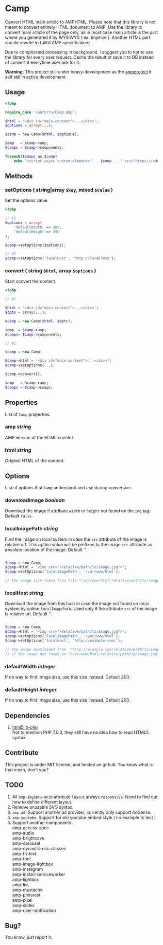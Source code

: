 Camp
====

Convert HTML main article to AMPHTML. Please note that this library is not meant
to convert entirely HTML document to AMP. Use the library to convert main article
of the page only, as in most case main article is the part where you generated
it by WYSIWYG ( ex: tinymce ). Another HTML part should rewrite to fullfill AMP
specifications.

Due to complicated processing in background, I suggest you to not to use the
library for every user request. Cache the result or save it to DB instead of
convert it everytime user ask for it.

**Warning**: This project still under heavy-development as the 
[ampproject](https://www.ampproject.org/) it self still in active development.

Usage
-----

```php
<?php

require_once '/path/to/Camp.php';

$html = '<div id="main-content">...</div>';
$options = array(...);

$camp = new Camp($html, $options);

$amp   = $camp->amp;
$comps = $camp->components;

foreach($comps as $comp)
    echo '<script async custom-element="' . $comp . '" src="https://cdn.ampproject.org/v0/' . $comp . '-0.1.js"></script>';
```

Methods
-------

### setOptions ( string|array `$key`, mixed `$value` )

Set the options value

```php
<?php

// #1
$options = array(
    'defaultWidth' => 600,
    'defaultHeight'=> 450
);

$camp->setOptions($options);

// #2
$camp->setOptions('localHost', 'http://localhost');
```

### convert ( string `$html`, array `$options` )

Start convert the content.

```php
<?php

// #1

$html = '<div id="main-content">...</div>';
$opts = array(...);

$camp = new Camp($html, $opts);

$amp  = $camp->amp;
$comps= $camp->components;

// #2

$camp = new Camp;

$camp->html = '<div id="main-content">...</div>';
$camp->setOptions(...);

$camp->convert();

$amp   = $camp->amp;
$comps = $camp->comps;
```

Properties
----------

List of `Camp` properties.

### amp *string*

AMP version of the HTML content.

### html *string*

Original HTML of the content.

Options
-------

List of options that `Camp` understand and use during conversion.

### downloadImage *boolean*

Download the image if attribute `width` or `height` not found on the `img` tag.
Default `false`.

### localImagePath *string*

Find the image on local system in case the `src` attribute of the image is relative
url. This option value will be prefixed to the image `src` attribute as absolute
location of the image. Default ''.

```php

$camp = new Camp;
$camp->html = '<img src="/relative/path/to/image.jpg">';
$camp->setOptions('localImagePath', '/var/www/html');

// the image size taken from file "/var/www/html/relative/path/to/image.jpg"
```

### localHost *string*

Download the image from this host in case the image not found on local system
by option `localImagePath`. Used only if the attribute `src` of the image is
relative url. Default ''.

```php

$camp = new Camp;
$camp->html = '<img src="/relative/path/to/image.jpg">';
$camp->setOptions('localImagePath', '/var/www/html');
$camp->setOptions('localHost', 'http://example.com/');

// the image downloaded from  "http://example.com/relative/path/to/image.jpg"
// if the image not found on "/var/www/html/relative/path/to/image.jpg"
```

### defaultWidth *integer*

If no way to find image size, use this size instead. Default 300.

### defaultHeight *integer*

If no way to find image size, use this size instead. Default 200.

Dependencies
------------

1. [html5lib-php](https://github.com/html5lib/html5lib-php)  
Not to mention PHP 7.0.3, they still have no idea how to read HTML5 syntax.

Contribute
----------

This project is under MIT license, and hosted on github. You know what is that mean,
don't you?

TODO
----

1. All `amp-img`/`amp-anim` attribute `layout` always `responsive`. Need to
find out how to define different layout.
2. Remove unusable SVG syntax.
3. `amp-ad`. Support another ad provider, currently only support AdSense.
4. `amp-youtube`. Support for old youtube embed style ( no example to test )
5. Support another components  
amp-access-spec  
amp-audio  
amp-brightcove  
amp-carousel  
amp-dynamic-css-classes  
amp-fit-text  
amp-font  
amp-image-lightbox  
amp-instagram  
amp-install-serviceworker  
amp-lightbox  
amp-list  
amp-mustache  
amp-pinterest  
amp-pixel  
amp-slides  
amp-user-notification  

Bug?
----

You know, just report it.